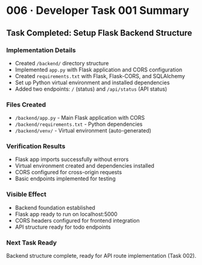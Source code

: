 # 006 · Developer Task 001 Summary

## Task Completed: Setup Flask Backend Structure

### Implementation Details
- Created `/backend/` directory structure
- Implemented `app.py` with Flask application and CORS configuration
- Created `requirements.txt` with Flask, Flask-CORS, and SQLAlchemy
- Set up Python virtual environment and installed dependencies
- Added two endpoints: `/` (status) and `/api/status` (API status)

### Files Created
- `/backend/app.py` - Main Flask application with CORS
- `/backend/requirements.txt` - Python dependencies
- `/backend/venv/` - Virtual environment (auto-generated)

### Verification Results
- Flask app imports successfully without errors
- Virtual environment created and dependencies installed
- CORS configured for cross-origin requests
- Basic endpoints implemented for testing

### Visible Effect
- Backend foundation established
- Flask app ready to run on localhost:5000
- CORS headers configured for frontend integration
- API structure ready for todo endpoints

### Next Task Ready
Backend structure complete, ready for API route implementation (Task 002).